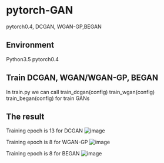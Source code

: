 # pytorch-GAN
pytorch0.4, DCGAN, WGAN-GP,BEGAN

## Environment
Python3.5
pytorch0.4

## Train DCGAN, WGAN/WGAN-GP, BEGAN
In train.py we can call 
  train_dcgan(config)
  train_wgan(config)
  train_began(config)
for train GANs

## The result
Training epoch is 13 for DCGAN
![image](https://github.com/XPping/pytorch-GAN/tree/master/images/dcgan_13_fake.png)

Training epoch is 8 for WGAN-GP
![image](https://github.com/XPping/pytorch-GAN/tree/master/images/wgan_gp_8_fake.png)

Training epoch is 8 for BEGAN
![image](https://github.com/XPping/pytorch-GAN/tree/master/images/began_8_fake.png)

